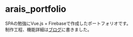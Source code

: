 # arais_portfolio
SPAの勉強にVue.js + Firebaseで作成したポートフォリオです。  
制作工程、機能詳細は[ブログ](https://alliance7.blogspot.com/2019/01/vuejs-firebase.html)に書きました。
